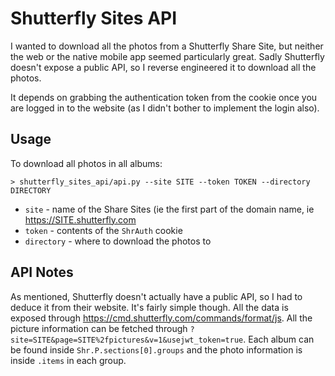 # Shutterfly Sites API

I wanted to download all the photos from a Shutterfly Share Site, but neither the web or the native mobile app seemed particularly great. Sadly Shutterfly doesn't expose a public API, so I reverse engineered it to download all the photos.

It depends on grabbing the authentication token from the cookie once you are logged in to the website (as I didn't bother to implement the login also).

## Usage

To download all photos in all albums:

    > shutterfly_sites_api/api.py --site SITE --token TOKEN --directory DIRECTORY

* `site` - name of the Share Sites (ie the first part of the domain name, ie <https://SITE.shutterfly.com>
* `token` - contents of the `ShrAuth` cookie
* `directory` - where to download the photos to

## API Notes

As mentioned, Shutterfly doesn't actually have a public API, so I had to deduce it from their website. It's fairly simple though. All the data is exposed through <https://cmd.shutterfly.com/commands/format/js>. All the picture information can be fetched through `?site=SITE&page=SITE%2fpictures&v=1&usejwt_token=true`. Each album can be found inside `Shr.P.sections[0].groups` and the photo information is inside `.items` in each group.
